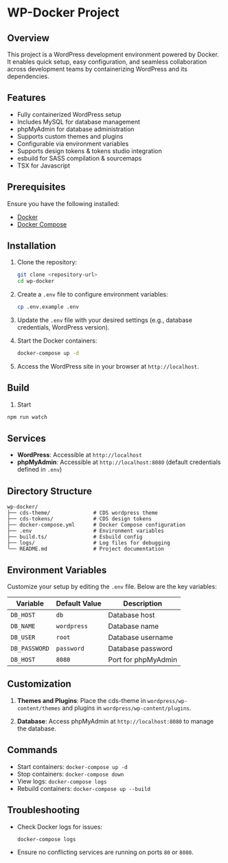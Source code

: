 # WP-Docker Project

## Overview
This project is a WordPress development environment powered by Docker. It enables quick setup, easy configuration, and seamless collaboration across development teams by containerizing WordPress and its dependencies.

## Features
- Fully containerized WordPress setup
- Includes MySQL for database management
- phpMyAdmin for database administration
- Supports custom themes and plugins
- Configurable via environment variables
- Supports design tokens & tokens studio integration
- esbuild for SASS compilation & sourcemaps
- TSX for Javascript

## Prerequisites
Ensure you have the following installed:
- [Docker](https://www.docker.com/get-started)
- [Docker Compose](https://docs.docker.com/compose/install/)

## Installation
1. Clone the repository:
   ```bash
   git clone <repository-url>
   cd wp-docker
   ```

2. Create a `.env` file to configure environment variables:
   ```bash
   cp .env.example .env
   ```

3. Update the `.env` file with your desired settings (e.g., database credentials, WordPress version).

4. Start the Docker containers:
   ```bash
   docker-compose up -d
   ```

5. Access the WordPress site in your browser at `http://localhost`.

## Build

1. Start
```bash
npm run watch
```

## Services
- **WordPress**: Accessible at `http://localhost`
- **phpMyAdmin**: Accessible at `http://localhost:8080` (default credentials defined in `.env`)

## Directory Structure
```
wp-docker/
├── cds-theme/              # CDS wordpress theme
├── cds-tokens/             # CDS design tokens
├── docker-compose.yml      # Docker Compose configuration
├── .env                    # Environment variables
├── build.ts/               # Esbuild config
├── logs/                   # Log files for debugging
└── README.md               # Project documentation
```

## Environment Variables
Customize your setup by editing the `.env` file. Below are the key variables:

| Variable           | Default Value   | Description                        |
|--------------------|-----------------|------------------------------------|
| `DB_HOST`| `db`            | Database host                     |
| `DB_NAME`| `wordpress`     | Database name                     |
| `DB_USER`| `root`          | Database username                 |
| `DB_PASSWORD`| `password` | Database password                 |
| `DB_HOST`  | `8080`          | Port for phpMyAdmin               |

## Customization
1. **Themes and Plugins**:
   Place the cds-theme in `wordpress/wp-content/themes` and plugins in `wordpress/wp-content/plugins`.

2. **Database**:
   Access phpMyAdmin at `http://localhost:8080` to manage the database.

## Commands
- Start containers: `docker-compose up -d`
- Stop containers: `docker-compose down`
- View logs: `docker-compose logs`
- Rebuild containers: `docker-compose up --build`

## Troubleshooting
- Check Docker logs for issues:
  ```bash
  docker-compose logs
  ```
- Ensure no conflicting services are running on ports `80` or `8080`.
